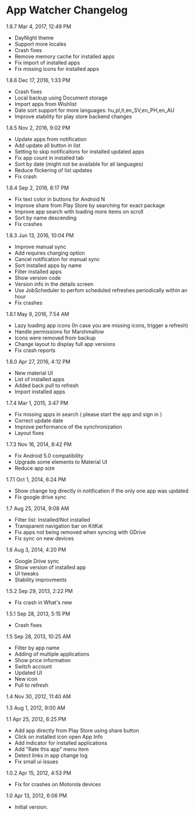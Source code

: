 App Watcher Changelog
=====================

1.8.7 Mar 4, 2017, 12:49 PM

 * DayNight theme
 * Support more locales
 * Crash fixes
 * Remove memory cache for installed apps
 * Fix import of installed apps
 * Fix missing icons for installed apps

1.8.6 Dec 17, 2016, 1:33 PM

 * Crash fixes
 * Local backup using Document storage
 * Import apps from Wishlist
 * Date sort support for more languages: hu,pl,it,en_SV,en_PH,en_AU
 * Improve stability for play store backend changes

1.8.5 Nov 2, 2016, 9:02 PM

 * Update apps from notification
 * Add update all button in list
 * Setting to skip notificaitons for installed updated apps
 * Fix app count in installed tab
 * Sort by date (might not be available for all languages)
 * Reduce flickering of list updates
 * Fix crash

1.8.4 Sep 2, 2016, 8:17 PM

 * Fix text color in buttons for Android N
 * Improve share from Play Store by searching for exact package
 * Improve app search with loading more items on scroll
 * Sort by name descending
 * Fix crashes

1.8.3 Jun 13, 2016, 10:04 PM

 * Improve manual sync
 * Add requires charging option
 * Cancel notification for manual sync
 * Sort installed apps by name
 * Filter installed apps
 * Show version code
 * Version info in the details screen
 * Use JobScheduler to perfom scheduled refreshes periodically within an hour
 * Fix crashes

1.8.1 May 9, 2016, 7:54 AM

 * Lazy loading app icons (In case you are missing icons, trigger a refresh)
 * Handle permissions for Marshmallow
 * Icons were removed from backup
 * Change layout to display full app versions
 * Fix crash reports

1.8.0 Apr 27, 2016, 4:12 PM

 * New material UI
 * List of installed apps
 * Added back pull to refresh
 * Import installed apps

1.7.4 Mar 1, 2015, 3:47 PM

 * Fix missing apps in search ( please start the app and sign in )
 * Correct update date
 * Improve performance of the synchronization
 * Layout fixes

1.7.3 Nov 16, 2014, 8:42 PM
 * Fix Android 5.0 compatibility
 * Upgrade some elements to Material UI
 * Reduce app size

1.7.1 Oct 1, 2014, 6:24 PM

 * Show change log directly in notification if the only one app was updated
 * Fix google drive sync

1.7 Aug 25, 2014, 9:08 AM

 * Filter list: Installed/Not installed
 * Transparent navigation bar on KitKat
 * Fix apps not being removed when syncing with GDrive
 * Fix sync on new devices

1.6 Aug 3, 2014, 4:20 PM

 * Google Drive sync
 * Show version of installed app
 * UI tweaks
 * Stability improvments

1.5.2 Sep 29, 2013, 2:22 PM

 * Fix crash in What's new

1.5.1 Sep 28, 2013, 5:15 PM

 * Crash fixes

1.5 Sep 28, 2013, 10:25 AM

 * Filter by app name
 * Adding of multiple applications
 * Show price information
 * Switch account
 * Updated UI
 * New icon
 * Pull to refresh

1.4 Nov 30, 2012, 11:40 AM

1.3 Aug 1, 2012, 9:00 AM

1.1 Apr 25, 2012, 6:25 PM

 * Add app directly from Play Store using share button
 * Click on installed icon open App Info
 * Add indicator for installed applications
 * Add "Rate this app" menu item
 * Detect links in app change log
 * Fix small ui issues

1.0.2 Apr 15, 2012, 4:53 PM

* Fix for crashes on Motorola devices

1.0 Apr 13, 2012, 6:06 PM
 * Initial version.
